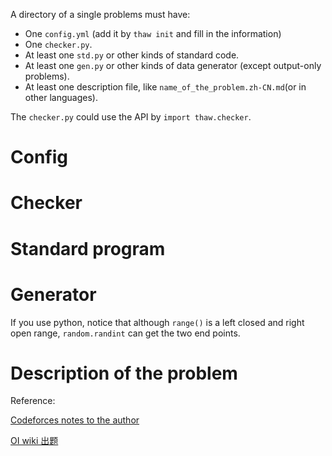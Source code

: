 A directory of a single problems must have:

- One `config.yml` (add it by `thaw init` and fill in the information)
- One `checker.py`.
- At least one `std.py` or other kinds of standard code.
- At least one `gen.py` or other kinds of data generator (except output-only problems).
- At least one description file, like `name_of_the_problem.zh-CN.md`(or in other languages).

The `checker.py` could use the API by `import thaw.checker`.

# Config

# Checker

# Standard program

# Generator

If you use python, notice that although `range()` is a left closed and right open range, `random.randint` can get the two end points.

# Description of the problem

Reference:

[Codeforces notes to the author](https://docs.google.com/document/d/e/2PACX-1vRhazTXxSdj7JEIC7dp-nOWcUFiY8bXi9lLju-k6vVMKf4IiBmweJoOAMI-ZEZxatXF08I9wMOQpMqC/pub)

[OI wiki 出题](https://oi-wiki.org/contest/problemsetting/#_9)
